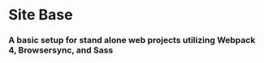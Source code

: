 # Site Base

### A basic setup for stand alone web projects utilizing Webpack 4, Browsersync, and Sass
